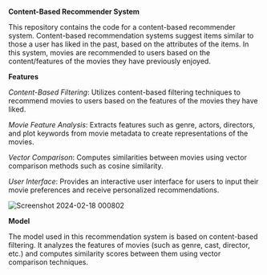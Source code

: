 ****Content-Based Recommender System****

This repository contains the code for a content-based recommender system. Content-based recommendation systems suggest items similar to those a user has liked in the past, based on the attributes of the items. In this system, movies are recommended to users based on the content/features of the movies they have previously enjoyed.

**Features**

*Content-Based Filtering*: Utilizes content-based filtering techniques to recommend movies to users based on the features of the movies they have liked.

*Movie Feature Analysis*: Extracts features such as genre, actors, directors, and plot keywords from movie metadata to create representations of the movies.

*Vector Comparison*: Computes similarities between movies using vector comparison methods such as cosine similarity.
   
*User Interface*: Provides an interactive user interface for users to input their movie preferences and receive personalized recommendations.

![Screenshot 2024-02-18 000802](https://github.com/panjyar/Movie_Recommendation_System/assets/121200924/af8b5e67-1c42-45db-9e01-bc55cccedc1c)

**Model**

The model used in this recommendation system is based on content-based filtering. It analyzes the features of movies (such as genre, cast, director, etc.) and computes similarity scores between them using vector comparison techniques.
